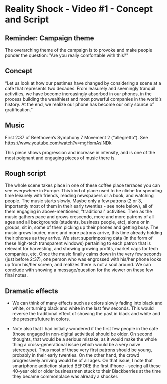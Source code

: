 # Reality Shock - Video #1 - Concept and Script

## Reminder: Campaign theme

The overarching theme of the campaign is to provoke and make people ponder the question: "Are you really comfortable with this?"

## Concept

“Let us look at how our pastimes have changed by considering a scene at a cafe that represents two decades. From leasurely and seemingly tranquil activities, we have become increasingly absorbed in our phones, in the process building the wealthiest and most powerful companies in the world’s history. At the end, we realize our phone has become our only source of gratification.”

## Music 

First 2:37 of Beethoven’s Symphony 7 Movement 2 (“allegretto”). See https://www.youtube.com/watch?v=mgHxmAsINDk

This piece shows progression and increase in intensity, and is one of the most poignant and engaging pieces of music there is.

## Rough script

The whole scene takes place in one of these coffee place terraces you can see everywhere in Europe. This kind of place used to be cliche for spending time leisurely with friends, reading newspapers or a book, and watching people. The music starts slowly. Maybe only a few patrons (2 or 3, importantly most of them in their early twenties - see note below), all of them engaging in above-mentioned, "traditional" activities. Then as the music gathers pace and grows crescendo, more and more patrons of all ages and all backgrounds (students, business people, etc), alone or in groups, sit in, some of them picking up their phones and getting busy. The music grows louder, more and more patrons arrive, this time already holding their phones as they arrive. We start superimposing data (in the form of these high-tech transparent windows) pertaining to each patron that is relevant for harvesting, and showing growing profits, market caps for tech companies, etc. Once the music finally calms down in the very few seconds (just before 2:37), one person who was engrossed with his/her phone looks up from his/her screen, and realizes there is not a soul around. We can conclude with showing a message/question for the viewer on these few final notes.

## Dramatic effects

- We can think of many effects such as colors slowly fading into black and white, or turning black and white in the last few seconds. This would reverse the traditional effect of showing the past in black and white and the present/future in colors.

- Note also that I had initially wondered if the first few people in the cafe (those engaged in non-digital activities) should be older. On second thoughts, that would be a serious mistake, as it would make the whole thing a cross-generational issue (which would be a very naive stereotype). Thus most of these very first patrons should be young, probably in their early twenties. On the other hand, the crowd progressively arriving would be of all ages. On that issue, I note that smartphone addiction started BEFORE the first iPhone - seeing all these 40-year old or older businessmen stuck to their Blackberries at the time they became commonplace was already a shocker.
